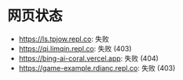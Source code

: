 # 网页状态
- https://ls.tpjow.repl.co: 失败
- https://qi.limqin.repl.co: 失败 (403)
- https://bing-ai-coral.vercel.app: 失败 (404)
- https://game-example.rdianc.repl.co: 失败 (403)
